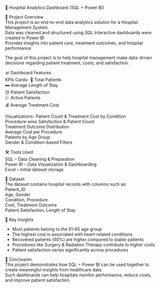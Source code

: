  🏥 Hospital Analytics Dashboard (SQL + Power BI)

📌 Project Overview  
This project is an end-to-end data analytics solution for a Hospital Management System.  
Data was cleaned and structured using SQL 
Interactive dashboards were created in Power BI  
Provides insights into patient care, treatment outcomes, and hospital performance  

The goal of this project is to help hospital management make data-driven decisions regarding patient treatment, costs, and satisfaction.  

📊 Dashboard Features  
  KPIs Cards- 
   👥 Total Patients  
   🛏️ Average Length of Stay  
   😊 Patient Satisfaction  
   🩺 Active Patients  
   💰 Average Treatment Cost  

  Visualizations- 
    Patient Count & Treatment Cost by Condition  
    Procedure-wise Satisfaction & Patient Count  
    Treatment Outcome Distribution  
    Average Cost per Procedure  
    Patients by Age Group  
    Gender & Condition-based Filters  


 🛠️ Tools Used  
  SQL – Data Cleaning & Preparation  
  Power BI – Data Visualization & Dashboarding  
  Excel – Initial dataset storage  


📂 Dataset  
The dataset contains hospital records with columns such as:  
 Patient_ID  
 Age, Gender  
 Condition, Procedure  
 Cost, Treatment Outcome  
 Patient Satisfaction, Length of Stay  



🚀 Key Insights  
- Most patients belong to the 51–65 age group 
- The highest cost is associated with heart-related conditions 
- Recovered patients (60%) are higher compared to stable patients  
- Procedures like Surgery & Radiation Therapy contribute to higher costs  
- Patient satisfaction varies significantly across procedures  


📢 Conclusion  
This project demonstrates how SQL + Power BI can be used together to create meaningful insights from healthcare data.  
Such dashboards can help hospitals monitor performance, reduce costs, and improve patient satisfaction.  


